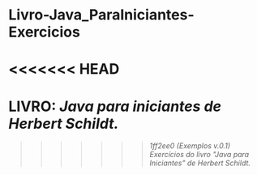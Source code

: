 # Livro-Java_ParaIniciantes-Exercicios
<<<<<<< HEAD
=======

<h1>LIVRO: <i> Java para iniciantes <i> de Herbert Schildt. </h1>


>>>>>>> 1ff2ee0 (Exemplos v.0.1)
Exercícios do livro "Java para Iniciantes" de Herbert Schildt.
